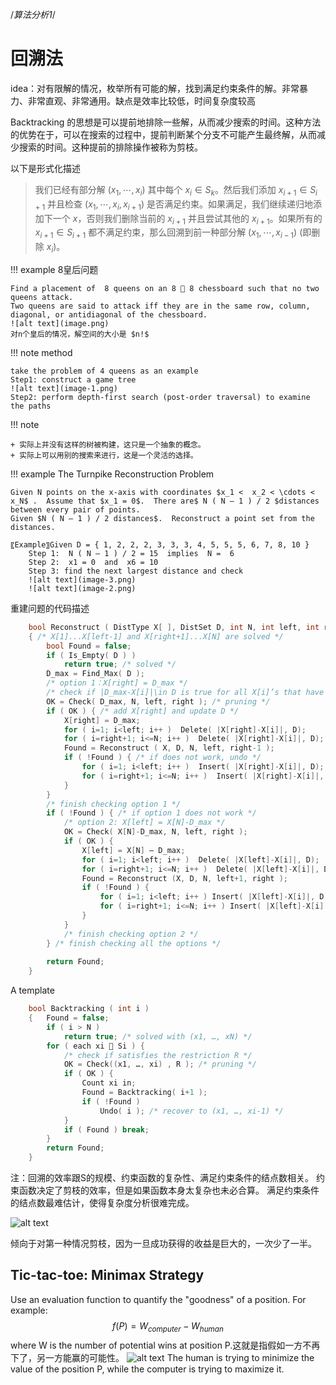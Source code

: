 /*算法分析1*/

# 回溯法

idea：对有限解的情况，枚举所有可能的解，找到满足约束条件的解。非常暴力、非常直观、非常通用。缺点是效率比较低，时间复杂度较高

Backtracking 的思想是可以提前地排除一些解，从而减少搜索的时间。这种方法的优势在于，可以在搜索的过程中，提前判断某个分支不可能产生最终解，从而减少搜索的时间。这种提前的排除操作被称为剪枝。

以下是形式化描述

>我们已经有部分解 $(x_1,\cdots,x_i)$ 其中每个 $x_i\in S_k$。然后我们添加 $x_{i+1}\in S_{i+1}$ 并且检查 $(x_1,\cdots,x_i,x_{i+1})$ 是否满足约束。如果满足，我们继续递归地添加下一个 $x$，否则我们删除当前的 $x_{i+1}$ 并且尝试其他的 $x_{i+1}$。如果所有的 $x_{i+1}\in S_{i+1}$ 都不满足约束，那么回溯到前一种部分解 $(x_1,\cdots,x_{i-1})$ (即删除 $x_i$)。

!!! example 8皇后问题

    Find a placement of  8 queens on an 8  8 chessboard such that no two queens attack.
    Two queens are said to attack iff they are in the same row, column, diagonal, or antidiagonal of the chessboard.
    ![alt text](image.png)
    对n个皇后的情况，解空间的大小是 $n!$ 

!!! note method

    take the problem of 4 queens as an example
    Step1: construct a game tree
    ![alt text](image-1.png)
    Step2: perform depth-first search (post-order traversal) to examine the paths

!!! note

    + 实际上并没有这样的树被构建，这只是一个抽象的概念。
    + 实际上可以用别的搜索来进行，这是一个灵活的选择。

!!! example The Turnpike Reconstruction Problem

    Given N points on the x-axis with coordinates $x_1 <  x_2 < \cdots < x_N$ .  Assume that $x_1 = 0$.  There are$ N ( N – 1 ) / 2 $distances between every pair of points.
    Given $N ( N – 1 ) / 2 distances$.  Reconstruct a point set from the distances.
    
    〖Example〗Given D = { 1, 2, 2, 2, 3, 3, 3, 4, 5, 5, 5, 6, 7, 8, 10 }
        Step 1:  N ( N – 1 ) / 2 = 15  implies  N =  6
        Step 2:  x1 = 0  and  x6 = 10
        Step 3: find the next largest distance and check
        ![alt text](image-3.png)
        ![alt text](image-2.png)

重建问题的代码描述  
```c
    bool Reconstruct ( DistType X[ ], DistSet D, int N, int left, int right )
    { /* X[1]...X[left-1] and X[right+1]...X[N] are solved */
        bool Found = false;
        if ( Is_Empty( D ) )
            return true; /* solved */
        D_max = Find_Max( D );
        /* option 1：X[right] = D_max */
        /* check if |D_max-X[i]|\in D is true for all X[i]’s that have been solved */
        OK = Check( D_max, N, left, right ); /* pruning */
        if ( OK ) { /* add X[right] and update D */
            X[right] = D_max;
            for ( i=1; i<left; i++ )  Delete( |X[right]-X[i]|, D);
            for ( i=right+1; i<=N; i++ )  Delete( |X[right]-X[i]|, D);
            Found = Reconstruct ( X, D, N, left, right-1 );
            if ( !Found ) { /* if does not work, undo */
                for ( i=1; i<left; i++ )  Insert( |X[right]-X[i]|, D);
                for ( i=right+1; i<=N; i++ )  Insert( |X[right]-X[i]|, D);
            }
        }
        /* finish checking option 1 */
        if ( !Found ) { /* if option 1 does not work */
            /* option 2: X[left] = X[N]-D_max */
            OK = Check( X[N]-D_max, N, left, right );
            if ( OK ) {
                X[left] = X[N] – D_max;
                for ( i=1; i<left; i++ )  Delete( |X[left]-X[i]|, D);
                for ( i=right+1; i<=N; i++ )  Delete( |X[left]-X[i]|, D);
                Found = Reconstruct (X, D, N, left+1, right );
                if ( !Found ) {
                    for ( i=1; i<left; i++ ) Insert( |X[left]-X[i]|, D);
                    for ( i=right+1; i<=N; i++ ) Insert( |X[left]-X[i]|, D);
                }
            }
            /* finish checking option 2 */
        } /* finish checking all the options */
        
        return Found;
    }
```

A template
```c
    bool Backtracking ( int i )
    {   Found = false;
        if ( i > N )
            return true; /* solved with (x1, …, xN) */
        for ( each xi  Si ) { 
            /* check if satisfies the restriction R */
            OK = Check((x1, …, xi) , R ); /* pruning */
            if ( OK ) {
                Count xi in;
                Found = Backtracking( i+1 );
                if ( !Found )
                    Undo( i ); /* recover to (x1, …, xi-1) */
            }
            if ( Found ) break; 
        }
        return Found;
    }
```
注：回溯的效率跟S的规模、约束函数的复杂性、满足约束条件的结点数相关。
约束函数决定了剪枝的效率，但是如果函数本身太复杂也未必合算。
满足约束条件的结点数最难估计，使得复杂度分析很难完成。

![alt text](image-4.png)

倾向于对第一种情况剪枝，因为一旦成功获得的收益是巨大的，一次少了一半。

## Tic-tac-toe: Minimax Strategy

Use an evaluation function to quantify the "goodness" of a position.  For example:
$$ f(P) = W_{computer} - W_{human} $$
where W is the number of potential wins at position P.这就是指假如一方不再下了，另一方能赢的可能性。
![alt text](image-5.png)
The human is trying to minimize the value of the position P, while the computer is trying to maximize it.

